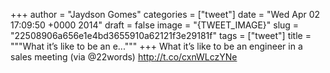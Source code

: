 
+++
author = "Jaydson Gomes"
categories = ["tweet"]
date = "Wed Apr 02 17:09:50 +0000 2014"
draft = false
image = "{TWEET_IMAGE}"
slug = "22508906a656e1e4bd3655910a62121f3e29181f"
tags = ["tweet"]
title = """What it’s like to be an e..."""
+++
What it’s like to be an engineer in a sales meeting (via @22words) http://t.co/cxnWLczYNe
